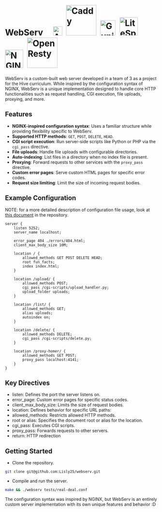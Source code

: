 # WebServ &nbsp; &nbsp; <img src="assets/apache.png" alt="Apache" width="30"/> &nbsp;<img src="assets/caddy.png" alt="Caddy" width="100"/> &nbsp;<img src="assets/gunicorn.png" alt="Gunicorn" width="50"/> &nbsp;<img src="assets/litespeed.png" alt="LiteSpeed" width="60"/> &nbsp;<img src="assets/nginx.webp" alt="NGINX" width="60"/> &nbsp;<img src="assets/openresty.png" alt="OpenResty" width="100"/>

WebServ is a custom-built web server developed in a team of 3 as a project for the Hive curriculum. While inspired by the configuration syntax of NGINX, WebServ is a unique implementation designed to handle core HTTP functionalities such as request handling, CGI execution, file uploads, proxying, and more.

## Features

- **NGINX-inspired configuration syntax**: Uses a familiar structure while providing flexibility specific to WebServ.
- **Supported HTTP methods**: `GET`, `POST`, `DELETE`, `HEAD`.
- **CGI script execution**: Run server-side scripts like Python or PHP via the `cgi_pass` directive.
- **File uploads**: Handle file uploads with configurable directories.
- **Auto-indexing**: List files in a directory when no index file is present.
- **Proxying**: Forward requests to other services with the `proxy_pass` directive.
- **Custom error pages**: Serve custom HTML pages for specific error codes.
- **Request size limiting**: Limit the size of incoming request bodies.

## Example Configuration

NOTE: for a more detailed description of configuration file usage, look at [this document](https://github.com/Lisly25/webserv/blob/main/docs/How_to_make_configuration_file.md) in the repository.

```nginx
server {
    listen 5252;
    server_name localhost;

    error_page 404 ./errors/404.html;
    client_max_body_size 10M;

    location / {
        allowed_methods GET POST DELETE HEAD;
        root fun_facts;
        index index.html;
    }

    location /upload/ {
        allowed_methods POST;
        cgi_pass /cgi-scripts/upload_handler.py;
        upload_folder uploads;
    }

    location /list/ {
        allowed_methods GET;
        alias uploads;
        autoindex on;
    }

    location /delete/ {
        allowed_methods DELETE;
        cgi_pass /cgi-scripts/delete.py;
    }

    location /proxy-homer/ {
        allowed_methods GET POST;
        proxy_pass localhost:4141;
    }
}
```

## Key Directives
+ listen: Defines the port the server listens on.
+ error_page: Custom error pages for specific status codes.
+ client_max_body_size: Limits the size of request bodies.
+ location: Defines behavior for specific URL paths:
+ allowed_methods: Restricts allowed HTTP methods.
+ root or alias: Specifies the document root or alias for the location.
+ cgi_pass: Executes CGI scripts.
+ proxy_pass: Forwards requests to other servers.
+ return: HTTP redirection

## Getting Started
+ Clone the repository.
```bash
git clone git@github.com:Lisly25/webserv.git
```

+ Compile and run the server.
```bash
make && ./webserv tests/real-deal.conf
```

The configuration syntax was inspired by NGINX, but WebServ is an entirely custom server implementation with its own unique features and behavior :D
